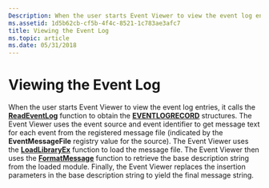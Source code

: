 ```yaml
---
Description: When the user starts Event Viewer to view the event log entries, it calls the ReadEventLog function to obtain the EVENTLOGRECORD structures.
ms.assetid: 1d5b62cb-cf5b-4f4c-8521-1c783ae3afc7
title: Viewing the Event Log
ms.topic: article
ms.date: 05/31/2018
---
```


# Viewing the Event Log

When the user starts Event Viewer to view the event log entries, it calls the [**ReadEventLog**](/windows/desktop/api/Winbase/nf-winbase-readeventloga) function to obtain the [**EVENTLOGRECORD**](/windows/desktop/api/Winnt/ns-winnt-eventlogrecord) structures. The Event Viewer uses the event source and event identifier to get message text for each event from the registered message file (indicated by the **EventMessageFile** registry value for the source). The Event Viewer uses the [**LoadLibraryEx**](/windows/desktop/api/libloaderapi/nf-libloaderapi-loadlibraryexa) function to load the message file. The Event Viewer then uses the [**FormatMessage**](/windows/desktop/api/winbase/nf-winbase-formatmessage) function to retrieve the base description string from the loaded module. Finally, the Event Viewer replaces the insertion parameters in the base description string to yield the final message string.

 

 